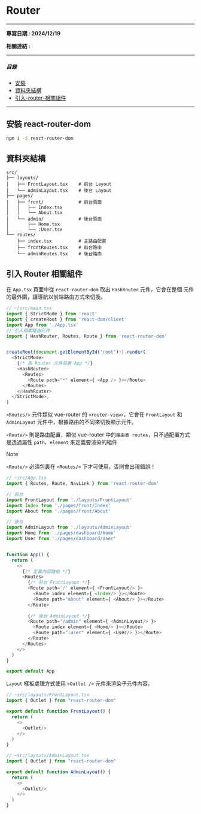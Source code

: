 # Router

---

**專寫日期 : 2024/12/19**

**相關連結 : []()**

---

##### 目錄
- [安裝](#安裝-react-router-dom)
- [資料夾結構](#資料夾結構)
- [引入-router-相關組件](#引入-router-相關組件)

---

## 安裝 react-router-dom

```bash
npm i -S react-router-dom
```

## 資料夾結構

```
src/
├── layouts/
│   ├── FrontLayout.tsx    # 前台 Layout
│   └── AdminLayout.tsx    # 後台 Layout
├── pages/
│   ├── front/             # 前台頁面
│   │   ├── Index.tsx
│   │   └── About.tsx
│   └── admin/             # 後台頁面
│       ├── Home.tsx
│       └── :User.tsx
└── routes/
    ├── index.tsx          # 主路由配置
    ├── frontRoutes.tsx    # 前台路由
    └── adminRoutes.tsx    # 後台路由
```

## 引入 Router 相關組件


在 `App.tsx` 頁面中從 `react-router-dom` 取出 `HashRouter` 元件，它會在整個 <App/> 元件的最外圍，讓導航以前端路由方式來切換。

```js
// ~/src/main.tsx
import { StrictMode } from 'react'
import { createRoot } from 'react-dom/client'
import App from './App.tsx'
// 引入相關路由元件
import { HashRouter, Routes, Route } from 'react-router-dom'


createRoot(document.getElementById('root')!).render(
  <StrictMode>
    {/* 用 Router 元件包裹 App */}
    <HashRouter>
      <Routes>
        <Route path="*" element={ <App /> }></Route>
      </Routes>
    </HashRouter>
  </StrictMode>,
)
```


`<Routes/>` 元件類似 vue-router 的 `<router-view>`，它會在 `FrontLayout` 和 `AdminLayout` 元件中，根據路由的不同來切換顯示元件。

`<Route/>` 則是路由配置，類似 vue-router 中的`路由表 routes`，只不過配置方式是透過屬性 `path`、`element` 來定義要渲染的組件

> [!NOTE]
>	`<Route/>` 必須包裹在 `<Routes/>` 下才可使用，否則會出現錯誤！

```js
// ~src/App.tsx
import { Routes, Route, NavLink } from 'react-router-dom'

// 前台
import FrontLayout from './layouts/FrontLayout'
import Index from './pages/front/Index'
import About from './pages/front/About'

// 後台
import AdminLayout from './layouts/AdminLayout'
import Home from './pages/dashboard/Home'
import User from './pages/dashboard/User'


function App() {
  return (
    <>
      {/* 定義內部路由 */}
      <Routes>
        {/* 前台 FrontLayout */}
        <Route path='/' element={ <FrontLayout/> }>
          <Route index element={ <Index/> }></Route>
          <Route path="about" element={ <About/> }></Route>
        </Route>
        
        {/* 後台 AdminLayout */}
        <Route path="/admin" element={ <AdminLayout/> }>
          <Route index element={ <Home/> }></Route>
          <Route path=":user" element={ <User/> }></Route>
        </Route>
      </Routes>
    </>
  )
}

export default App
```

`Layout` 樣板處理方式使用 `<Outlet />` 元件來渲染子元件內容。

```js
// ~src/layouts/FrontLayout.tsx
import { Outlet } from "react-router-dom"

export default function FrontLayout() {
  return (
    <>
      <Outlet/>
    </>
  )
}

// ~src/layouts/AdminLayout.tsx
import { Outlet } from "react-router-dom"

export default function AdminLayout() {
  return (
    <>
      <Outlet/>
    </>
  )
}
```